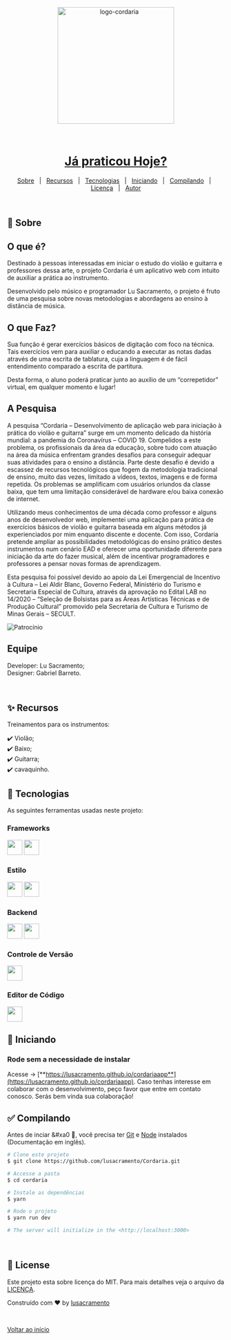 <div align="center" id="top"> 
  <img src="./assets/imgs/logo-cordaria_escura_new.png" height= "270" alt="logo-cordaria" />

  &#xa0;

</div>

<h1 align="center"><a href="https://lusacramento.github.io/cordariaapp">Já praticou Hoje?</a></h1>

<p align="center">
  <a href="#dart-sobre">Sobre</a> &#xa0; | &#xa0; 
  <a href="#sparkles-recursos">Recursos</a> &#xa0; | &#xa0;
  <a href="#rocket-tecnologias">Tecnologias</a> &#xa0; | &#xa0;
  <a href="#checkered_flag-iniciando">Iniciando</a> &#xa0; | &#xa0;
  <a href="#white_check_mark-compilando">Compilando</a> &#xa0; | &#xa0;
  <a href="#memo-license">Licença</a> &#xa0; | &#xa0;
  <a href="https://github.com/lusacramento" target="_blank">Autor</a>
</p>

<br>

## :dart: Sobre ##

## O que é?
Destinado à pessoas interessadas em iniciar o estudo do violão e guitarra e professores dessa arte, o projeto Cordaria é um aplicativo web com intuito de auxiliar a prática ao instrumento.

Desenvolvido pelo músico e programador Lu Sacramento, o projeto é fruto de uma pesquisa sobre novas metodologias e abordagens ao ensino à distância de música.

## O que Faz?

Sua função é gerar exercícios básicos de digitação com foco na técnica. Tais exercícios vem para auxiliar o educando a executar as notas dadas através de uma escrita de tablatura, cuja a linguagem é de fácil entendimento comparado a escrita de partitura.

Desta forma, o aluno poderá praticar junto ao auxílio de um “correpetidor” virtual, em qualquer momento e lugar!

## A Pesquisa
A pesquisa “Cordaria – Desenvolvimento de aplicação web para iniciação à prática do violão e guitarra” surge em um momento delicado da história mundial: a pandemia do Coronavírus – COVID 19. Compelidos a este problema, os profissionais da área da educação, sobre tudo com atuação na área da música enfrentam grandes desafios para conseguir adequar suas atividades para o ensino a distância. Parte deste desafio é devido a escassez de recursos tecnológicos que fogem da metodologia tradicional de ensino, muito das vezes, limitado a vídeos, textos, imagens e de forma repetida. Os problemas se amplificam com usuários oriundos da classe baixa, que tem uma limitação considerável de hardware e/ou baixa conexão de internet.

Utilizando meus conhecimentos de uma década como professor e alguns anos de desenvolvedor web, implementei uma aplicação para prática de exercícios básicos de violão e guitarra baseada em alguns métodos já experienciados por mim enquanto discente e docente. Com isso, Cordaria pretende ampliar as possibilidades metodológicas do ensino prático destes instrumentos num cenário EAD e oferecer uma oportunidade diferente para iniciação da arte do fazer musical, além de incentivar programadores e professores a pensar novas formas de aprendizagem.

Esta pesquisa foi possível devido ao apoio da Lei Emergencial de Incentivo à Cultura – Lei Aldir Blanc, Governo Federal, Ministério do Turismo e Secretaria Especial de Cultura, através da aprovação no Edital LAB no 14/2020 – “Seleção de Bolsistas para as Áreas Artísticas Técnicas e de Produção Cultural” promovido pela Secretaria de Cultura e Turismo de Minas Gerais – SECULT. 

![Patrocínio](https://cordaria.com.br/_nuxt/img/public-agencies-horizontal-logo.fac1f52.png)

## Equipe
<p>
Developer: Lu Sacramento;
<br>
Designer: Gabriel Barreto.
</p>
<br>

## :sparkles: Recursos ##

Treinamentos para os instrumentos:

:heavy_check_mark: Violão;\
:heavy_check_mark: Baixo;\
:heavy_check_mark: Guitarra;\
:heavy_check_mark: cavaquinho.

## :rocket: Tecnologias ##

As seguintes ferramentas usadas neste projeto:
### Frameworks
<p>
<a href="https://www.nuxtjs.org"><img height= "35" src="https://img.shields.io/badge/nuxt.js-339933?style=for-the-badge&logo=nuxtdotjs&logoColor=white"></a>
<a href="https://vuejs.org/"><img height= "35" src="https://img.shields.io/badge/Vue.js-35495E?style=for-the-badge&logo=vuedotjs&logoColor=4FC08D"></a>
</p>

### Estilo
<p>
<a href="https://getbootstrap.com/"><img height= "35" src="https://img.shields.io/badge/Bootstrap-35495E?style=for-the-badge&logo=bootstrap&logoColor=4FC08D"></a>
<a href="https://bootstrap-vue.org/"><img height= "35" src="https://img.shields.io/badge/BootstrapVue-35495E?style=for-the-badge&logo=bootstrap&logoColor=4FC08D"></a>

### Backend
<a href="https://nodejs.org/en/"><img height= "35" src= "https://img.shields.io/badge/Node.js-339933?style=for-the-badge&logo=nodedotjs&logoColor=white"></a>
<a href="https://www.json.org/json-en.html"><img height= "35" src= "https://img.shields.io/badge/json-5E5C5C?style=for-the-badge&logo=json&logoColor=black"></a>
</p>

### Controle de Versão
<p>
<a href="https://git-scm.com/"><img height= "35" src= "https://img.shields.io/badge/Git-F05032?style=for-the-badge&logo=git&logoColor=white"></a>
</p>

### Editor de Código
<p>
<a href="https://code.visualstudio.com/"><img height= "35" src= "https://img.shields.io/badge/VS_Code-0078D4?style=for-the-badge&logo=vsco&logoColor=white"></a>
</p>

## :checkered_flag: Iniciando ##

### Rode sem a necessidade de instalar
Acesse -> [**https://lusacramento.github.io/cordariaapp**](https://lusacramento.github.io/cordariaapp). Caso tenhas interesse em colaborar com o desenvolvimento, peço favor que entre em contato conosco. Serás bem vinda sua colaboração!

## :white_check_mark: Compilando ##


Antes de inciar &#xa0 :checkered_flag:, você precisa ter [Git](https://git-scm.com) e [Node](https://nodejs.org/en/) instalados (Documentação em inglês).



```bash
# Clone este projeto
$ git clone https://github.com/lusacramento/Cordaria.git

# Accesse a pasta
$ cd cordaria

# Instale as dependências
$ yarn

# Rode o projeto
$ yarn run dev

# The server will initialize in the <http://localhost:3000>
```
<br>

## :memo: License ##

Este projeto esta sobre licença do MIT. Para mais detalhes veja o arquivo da [LICENÇA](LICENSE.md).


Construído com :heart: by <a href="https://github.com/lusacramento" target="_blank">lusacramento</a>

&#xa0;

<a href="#top">Voltar ao início</a>
